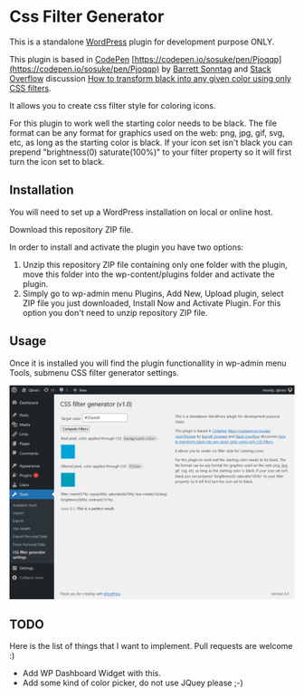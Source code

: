 # Css Filter Generator

This is a standalone [WordPress](https://wordpress.com) plugin for development purpose ONLY.

This plugin is based in [CodePen](https://codepen.io/) [https://codepen.io/sosuke/pen/Pjoqqp](https://codepen.io/sosuke/pen/Pjoqqp) by [Barrett Sonntag](https://codepen.io/sosuke) and [Stack Overflow](https://stackoverflow.com/) discussion [How to transform black into any given color using only CSS filters](https://stackoverflow.com/questions/42966641/how-to-transform-black-into-any-given-color-using-only-css-filters).

It allows you to create css filter style for coloring icons.

For this plugin to work well the starting color needs to be black. The file format can be any format for graphics used on the web: png, jpg, gif, svg, etc, as long as the starting color is black. If your icon set isn't black you can prepend "brightness(0) saturate(100%)" to your filter property so it will first turn the icon set to black.

## Installation
You will need to set up a WordPress installation on local or online host.

Download this repository ZIP file.

In order to install and activate the plugin you have two options:

1. Unzip this repository ZIP file containing only one folder with the plugin, move this folder into the wp-content/plugins folder and activate the plugin.
2. Simply go to wp-admin menu Plugins, Add New, Upload plugin, select ZIP file you just downloaded, Install Now and Activate Plugin. For this option you don't need to unzip repository ZIP file.

## Usage

Once it is installed you will find the plugin functionallity in wp-admin menu Tools, submenu CSS filter generator settings.

![Css Filter Generator Plugin Screen](/images/screenshot.png?raw=true "Css Filter Generator Plugin Screen")

## TODO

Here is the list of things that I want to implement. Pull requests are welcome :)

- Add WP Dashboard Widget with this.
- Add some kind of color picker, do not use JQuey please ;-)
